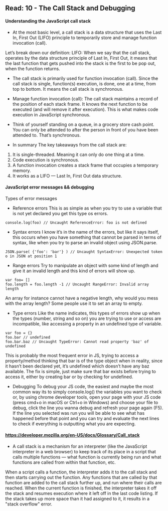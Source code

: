 ## Read: 10 - The Call Stack and Debugging


#### Understanding the JavaScript call stack

<!-- https://www.freecodecamp.org/news/understanding-the-javascript-call-stack-861e41ae61d4/ -->
- At the most basic level, a call stack is a data structure that uses the Last In, First Out (LIFO) principle to temporarily store and manage function invocation (call).

Let’s break down our definition:
LIFO: When we say that the call stack, operates by the data structure principle of Last In, First Out, it means that the last function that gets pushed into the stack is the first to be pop out, when the function returns.

- The call stack is primarily used for function invocation (call). Since the call stack is single, function(s) execution, is done, one at a time, from top to bottom. It means the call stack is synchronous.


- Manage function invocation (call): The call stack maintains a record of the position of each stack frame. 
It knows the next function to be executed (and will remove it after execution). This is what makes code execution in JavaScript synchronous. <br>

- Think of yourself standing on a queue, in a grocery store cash point. You can only be attended to after the person in front of you have been attended to. That’s synchronous. 

- In summary
The key takeaways from the call stack are:
1. It is single-threaded. Meaning it can only do one thing at a time.
2. Code execution is synchronous.
3. A function invocation creates a stack frame that occupies a temporary memory.
4. It works as a LIFO — Last In, First Out data structure.



#### JavaScript error messages && debugging
<!-- https://codeburst.io/javascript-error-messages-debugging-d23f84f0ae7c -->
Types of error messages
- Reference errors
This is as simple as when you try to use a variable that is not yet declared you get this type os errors.
``` 
console.log(foo) // Uncaught ReferenceError: foo is not defined 
```
- Syntax errors
I know it’s in the name of the errors, but like it says itself, this occurs when you have something that cannot be parsed in terms of syntax, like when you try to parse an invalid object using JSON.parse.
````
JSON.parse( {'foo': 'bar'} ) // Uncaught SyntaxError: Unexpected token o in JSON at position 1
````
- Range errors
Try to manipulate an object with some kind of length and give it an invalid length and this kind of errors will show up.
````
var foo= []
foo.length = foo.length -1 // Uncaught RangeError: Invalid array length 
````
An array for instance cannot have a negative length, why would you mess with the array length? Some people use it to set an array to empty.
- Type errors
Like the name indicates, this types of errors show up when the types (number, string and so on) you are trying to use or access are incompatible, like accessing a property in an undefined type of variable.
```` 
var foo = {}
foo.bar // undefined
foo.bar.baz // Uncaught TypeError: Cannot read property 'baz' of undefined
````
This is probably the most frequent error in JS, trying to access a property/method thinking that bar is of the type object when in reality, since it hasn’t been declared yet, it’s undefined which doesn’t have any baz available.
The fix is simple, just make sure that bar exists before trying to access it, either by creating bar or by checking for undefined.
 - Debugging
 To debug your JS code, the easiest and maybe the most common way its to simply console.log() the variables you want to check or, by using chrome developer tools, open your page with your JS code (press cmd+o in macOS or Ctrl+o in Windows) and choose your file to debug, click the line you wanna debug and refresh your page again (F5). <br>
If the line you selected was run you will be able to see what has happened before that point and you can try and evaluate the next lines to check if everything is outputting what you are expecting.



####  https://developer.mozilla.org/en-US/docs/Glossary/Call_stack 
- A call stack is a mechanism for an interpreter (like the JavaScript interpreter in a web browser) to keep track of its place in a script that calls multiple functions — what function is currently being run and what functions are called from within that function, etc.

When a script calls a function, the interpreter adds it to the call stack and then starts carrying out the function.
Any functions that are called by that function are added to the call stack further up, and run where their calls are reached.
When the current function is finished, the interpreter takes it off the stack and resumes execution where it left off in the last code listing.
If the stack takes up more space than it had assigned to it, it results in a "stack overflow" error.